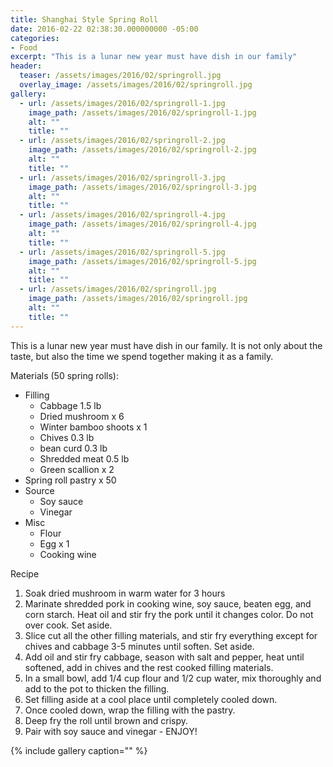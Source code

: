 ```yaml
---
title: Shanghai Style Spring Roll
date: 2016-02-22 02:38:30.000000000 -05:00
categories:
- Food
excerpt: "This is a lunar new year must have dish in our family"
header:
  teaser: /assets/images/2016/02/springroll.jpg
  overlay_image: /assets/images/2016/02/springroll.jpg
gallery:
  - url: /assets/images/2016/02/springroll-1.jpg
    image_path: /assets/images/2016/02/springroll-1.jpg
    alt: ""
    title: ""
  - url: /assets/images/2016/02/springroll-2.jpg
    image_path: /assets/images/2016/02/springroll-2.jpg
    alt: ""
    title: ""    
  - url: /assets/images/2016/02/springroll-3.jpg
    image_path: /assets/images/2016/02/springroll-3.jpg
    alt: ""
    title: ""    
  - url: /assets/images/2016/02/springroll-4.jpg
    image_path: /assets/images/2016/02/springroll-4.jpg
    alt: ""
    title: ""    
  - url: /assets/images/2016/02/springroll-5.jpg
    image_path: /assets/images/2016/02/springroll-5.jpg
    alt: ""
    title: ""    
  - url: /assets/images/2016/02/springroll.jpg
    image_path: /assets/images/2016/02/springroll.jpg
    alt: ""
    title: ""     
---
```

This is a lunar new year must have dish in our family. It is not only about the taste, but also the time we spend together making it as a family.

Materials (50 spring rolls):

* Filling
  * Cabbage 1.5 lb
  * Dried mushroom x 6
  * Winter bamboo shoots x 1
  * Chives 0.3 lb
  * bean curd 0.3 lb
  * Shredded meat 0.5 lb
  * Green scallion x 2
* Spring roll pastry x 50
* Source
  * Soy sauce
  * Vinegar
* Misc
  * Flour
  * Egg x 1
  * Cooking wine

Recipe
1. Soak dried mushroom in warm water for 3 hours
2. Marinate shredded pork in cooking wine, soy sauce, beaten egg, and corn starch. Heat oil and stir fry the pork until it changes color. Do not over cook. Set aside.
3. Slice cut all the other filling materials, and stir fry everything except for chives and cabbage 3-5 minutes until soften. Set aside.
4. Add oil and stir fry cabbage, season with salt and pepper, heat until softened, add in chives and the rest cooked filling materials.
5. In a small bowl, add 1/4 cup flour and 1/2 cup water, mix thoroughly and add to the pot to thicken the filling.
6. Set filling aside at a cool place until completely cooled down.
7. Once cooled down, wrap the filling with the pastry.
8. Deep fry the roll until brown and crispy.
9. Pair with soy sauce and vinegar - ENJOY!

{% include gallery caption="" %}